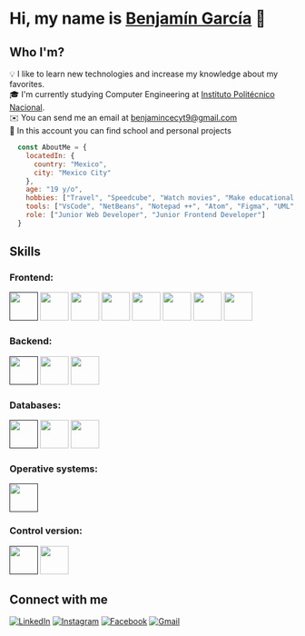 # Hi, my name is [Benjamín García](https://github.com/Benjamngarcia) 👋
##  Who I'm?
💡  I like to learn new technologies and increase my knowledge about my favorites.   
🎓  I'm currently studying Computer Engineering at [Instituto Politécnico Nacional](https://www.ipn.mx/).  
✉️  You can send me an email at benjamincecyt9@gmail.com  
🔎  In this account you can find school and personal projects
```javascript
  const AboutMe = {
    locatedIn: {
      country: "Mexico",
      city: "Mexico City"
    },
    age: "19 y/o",
    hobbies: ["Travel", "Speedcube", "Watch movies", "Make educational content"],
    tools: ["VsCode", "NetBeans", "Notepad ++", "Atom", "Figma", "UML", "WorkBench", "Android Studio"],
    role: ["Junior Web Developer", "Junior Frontend Developer"]
  }
```
## Skills
### Frontend:
[<img src="https://upload.wikimedia.org/wikipedia/commons/c/c5/Html5_dise%C3%B1o_web.png" width="50px"/>]()
<img src="https://cdn.pixabay.com/photo/2017/08/05/11/16/logo-2582747_960_720.png" width="50px"/>
<img src="https://dev.welaika.com/images/javascript-1a855dbd.svg" width="50px"/>
<img src="https://redclaustro.ucsj.edu.mx:7061/CDN/Libraries/Javascript/Bootstrap/4-0-0/assets/brand/bootstrap-social-logo.png" width="50px"/>
<img src="https://static.wikia.nocookie.net/programa/images/6/62/Jquery.png/revision/latest?cb=20161203132816&path-prefix=es" width="50px"/>
<img src="https://miro.medium.com/max/512/1*9U1toerFxB8aiFRreLxEUQ.png" width="50px"/>
<img src="https://i.imgur.com/osWktCq.png" width="50px"/>
<img src="https://upload.wikimedia.org/wikipedia/commons/thumb/4/47/React.svg/1200px-React.svg.png" width="50px"/>
### Backend:
[<img src="https://cdn.iconscout.com/icon/free/png-256/node-js-1174925.png" width="50px"/>]()
<img src="https://www.tultix.com/wp-content/uploads/2016/11/JAVA.png" width="50px"/>
<img src="https://upload.wikimedia.org/wikipedia/commons/thumb/c/c3/Python-logo-notext.svg/1024px-Python-logo-notext.svg.png" width="50px"/>
### Databases:
[<img src="https://icons-for-free.com/iconfiles/png/512/development+logo+mysql+icon-1320184807686758112.png" width="50px"/>]()
<img src="https://cdn.icon-icons.com/icons2/2415/PNG/512/mongodb_plain_wordmark_logo_icon_146423.png" width="50px"/>
<img src="https://res.cloudinary.com/startup-grind/image/upload/c_fill,dpr_2.0,f_auto,g_center,h_500,q_auto:good,w_500/v1/gcs/platform-data-goog/events/firebase_logo_hGsOO3M.png" width="50px"/>
### Operative systems:
[<img src="https://upload.wikimedia.org/wikipedia/commons/5/5e/Windows_10x_Icon.png" width="50px"/>]()
### Control version:
[<img src="https://git-scm.com/images/logos/downloads/Git-Icon-1788C.png" width="50px"/>]()
<img src="https://encrypted-tbn0.gstatic.com/images?q=tbn:ANd9GcRAQNEQVPqRIZ2-WfoHIY0i6u6Y3XzScBHsyJ-Oz0IYHZPEtBXKuBM46fvBmO4iRJYBECQ&usqp=CAU" width="50px"/>
## Connect with me 
[![LinkedIn](https://img.shields.io/badge/linkedin-%230077B5.svg?style=for-the-badge&logo=linkedin&logoColor=white)](www.linkedin.com/in/benjamngarcia)
[![Instagram](https://img.shields.io/badge/Instagram-%23E4405F.svg?style=for-the-badge&logo=Instagram&logoColor=white)](https://www.instagram.com/benjamngarcia/)
[![Facebook](https://img.shields.io/badge/Facebook-1877F2?style=for-the-badge&logo=facebook&logoColor=white)](https://www.facebook.com/Benjamin.1533)
[![Gmail](https://img.shields.io/badge/Gmail-D14836?style=for-the-badge&logo=gmail&logoColor=white)](mailto:benjamincecyt9@gmail.com)



<!--
**Benjamngarcia/Benjamngarcia** is a ✨ _special_ ✨ repository because its `README.md` (this file) appears on your GitHub profile.

Here are some ideas to get you started:

- 🔭 I’m currently working on ...
- 🌱 I’m currently learning ...
- 👯 I’m looking to collaborate on ...
- 🤔 I’m looking for help with ...
- 💬 Ask me about ...
- 📫 How to reach me: ...
- 😄 Pronouns: ...
- ⚡ Fun fact: ...
-->
